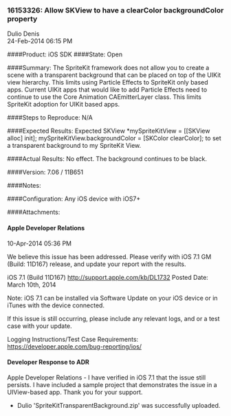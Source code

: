 ### 16153326: Allow SKView to have a clearColor backgroundColor property
Dulio Denis<br>24-Feb-2014 06:15 PM

####Product: iOS SDK
####State: Open

####Summary:
The SpriteKit framework does not allow you to create a scene with a transparent background that can be placed on top of the UIKit view hierarchy. This limits using Particle Effects to SpriteKit only based apps.  Current UIKit apps that would like to add Particle Effects need to continue to use the Core Animation CAEmitterLayer class. This limits SpriteKit adoption for UIKit based apps.

####Steps to Reproduce:
N/A

####Expected Results:
Expected 
SKView *mySpriteKitView = [[SKView alloc] init];
mySpriteKitView.backgroundColor = [SKColor clearColor]; 
to set a transparent background to my SpriteKit View.

####Actual Results:
No effect.  The background continues to be black.

####Version:
7.06 / 11B651

####Notes:

####Configuration:
Any iOS device with iOS7+

####Attachments:

#### Apple Developer Relations
10-Apr-2014 05:36 PM

We believe this issue has been addressed.  Please verify with iOS 7.1 GM (Build: 11D167) release, and update your report with the results.

iOS 7.1 (Build 11D167)
http://support.apple.com/kb/DL1732
Posted Date: March 10th, 2014

Note: iOS 7.1 can be installed via Software Update on your iOS device or in iTunes with the device connected.

If this issue is still occurring, please include any relevant logs, and or a test case with your update.

Logging Instructions/Test Case Requirements: https://developer.apple.com/bug-reporting/ios/

#### Developer Response to ADR

Apple Developer Relations - I have verified in iOS 7.1 that the issue still persists. I have included a sample project that demonstrates the issue in a UIView-based app. Thank you for your support.

- Dulio
'SpriteKitTransparentBackground.zip' was successfully uploaded.